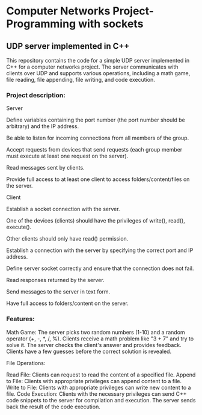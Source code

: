 # Computer Networks Project- Programming with sockets

## UDP server implemented in C++

This repository contains the code for a simple UDP server implemented in C++ for a computer networks project. The server communicates with clients over UDP and supports various operations, including a math game, file reading, file appending, file writing, and code execution.

### Project description:
Server

Define variables containing the port number (the port number should be arbitrary) and the IP address.

Be able to listen for incoming connections from all members of the group.

Accept requests from devices that send requests (each group member must execute at least one request on the server).

Read messages sent by clients.

Provide full access to at least one client to access folders/content/files on the server.

Client

Establish a socket connection with the server.

One of the devices (clients) should have the privileges of write(), read(), execute().

Other clients should only have read() permission.

Establish a connection with the server by specifying the correct port and IP address.

Define server socket correctly and ensure that the connection does not fail.

Read responses returned by the server.

Send messages to the server in text form.

Have full access to folders/content on the server.

### Features:
Math Game: The server picks two random numbers (1-10) and a random operator (+, -, *, /, %).
Clients receive a math problem like "3 + 7" and try to solve it.
The server checks the client's answer and provides feedback.
Clients have a few guesses before the correct solution is revealed.

File Operations:

Read File: Clients can request to read the content of a specified file.
Append to File: Clients with appropriate privileges can append content to a file.
Write to File: Clients with appropriate privileges can write new content to a file.
Code Execution: Clients with the necessary privileges can send C++ code snippets to the server for compilation and execution. The server sends back the result of the code execution.

